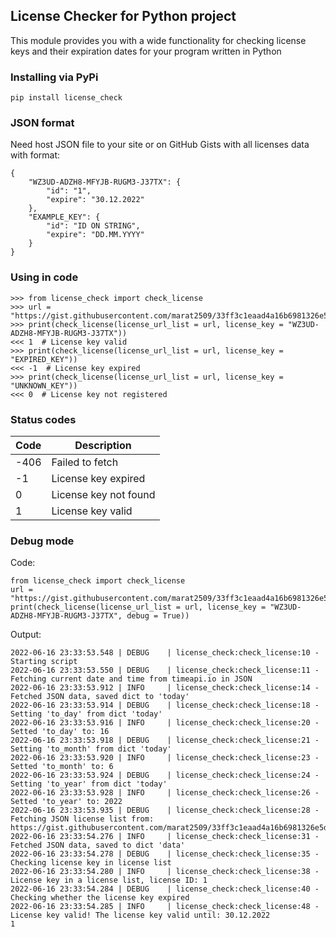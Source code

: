 ## License Checker for Python project
This module provides you with a wide functionality for checking license keys and their expiration dates for your program written in Python

### Installing via PyPi

    pip install license_check
### JSON format
Need host JSON file to your site or on GitHub Gists with all licenses data with format:

    {
	    "WZ3UD-ADZH8-MFYJB-RUGM3-J37TX": {
		    "id": "1",
			"expire": "30.12.2022"
        },
        "EXAMPLE_KEY": {
	        "id": "ID ON STRING",
	        "expire": "DD.MM.YYYY"
	    }
    }
### Using in code

    >>> from license_check import check_license
    >>> url = "https://gist.githubusercontent.com/marat2509/33ff3c1eaad4a16b6981326e5d05478c/raw/licenses.key"
    >>> print(check_license(license_url_list = url, license_key = "WZ3UD-ADZH8-MFYJB-RUGM3-J37TX"))
    <<< 1  # License key valid
	>>> print(check_license(license_url_list = url, license_key = "EXPIRED_KEY"))
	<<< -1  # License key expired
	>>> print(check_license(license_url_list = url, license_key = "UNKNOWN_KEY"))
	<<< 0  # License key not registered
### Status codes
| Code | Description           |
|------|-----------------------|
| -406 | Failed to fetch       |
| -1   | License key expired   |
| 0    | License key not found |
| 1    | License key valid     |
### Debug mode
Code:

    from license_check import check_license
    url = "https://gist.githubusercontent.com/marat2509/33ff3c1eaad4a16b6981326e5d05478c/raw/licenses.key"
    print(check_license(license_url_list = url, license_key = "WZ3UD-ADZH8-MFYJB-RUGM3-J37TX", debug = True))
Output:

    2022-06-16 23:33:53.548 | DEBUG    | license_check:check_license:10 - Starting script
    2022-06-16 23:33:53.550 | DEBUG    | license_check:check_license:11 - Fetching current date and time from timeapi.io in JSON
    2022-06-16 23:33:53.912 | INFO     | license_check:check_license:14 - Fetched JSON data, saved dict to 'today'
    2022-06-16 23:33:53.914 | DEBUG    | license_check:check_license:18 - Setting 'to_day' from dict 'today'
    2022-06-16 23:33:53.916 | INFO     | license_check:check_license:20 - Setted 'to_day' to: 16
    2022-06-16 23:33:53.918 | DEBUG    | license_check:check_license:21 - Setting 'to_month' from dict 'today'
    2022-06-16 23:33:53.920 | INFO     | license_check:check_license:23 - Setted 'to_month' to: 6
    2022-06-16 23:33:53.924 | DEBUG    | license_check:check_license:24 - Setting 'to_year' from dict 'today'
    2022-06-16 23:33:53.928 | INFO     | license_check:check_license:26 - Setted 'to_year' to: 2022
    2022-06-16 23:33:53.935 | DEBUG    | license_check:check_license:28 - Fetching JSON license list from: https://gist.githubusercontent.com/marat2509/33ff3c1eaad4a16b6981326e5d05478c/raw/licenses.key
    2022-06-16 23:33:54.276 | INFO     | license_check:check_license:31 - Fetched JSON data, saved to dict 'data'
    2022-06-16 23:33:54.278 | DEBUG    | license_check:check_license:35 - Checking license key in license list
    2022-06-16 23:33:54.280 | INFO     | license_check:check_license:38 - License key in a license list, license ID: 1
    2022-06-16 23:33:54.284 | DEBUG    | license_check:check_license:40 - Checking whether the license key expired
    2022-06-16 23:33:54.285 | INFO     | license_check:check_license:48 - License key valid! The license key valid until: 30.12.2022
    1

